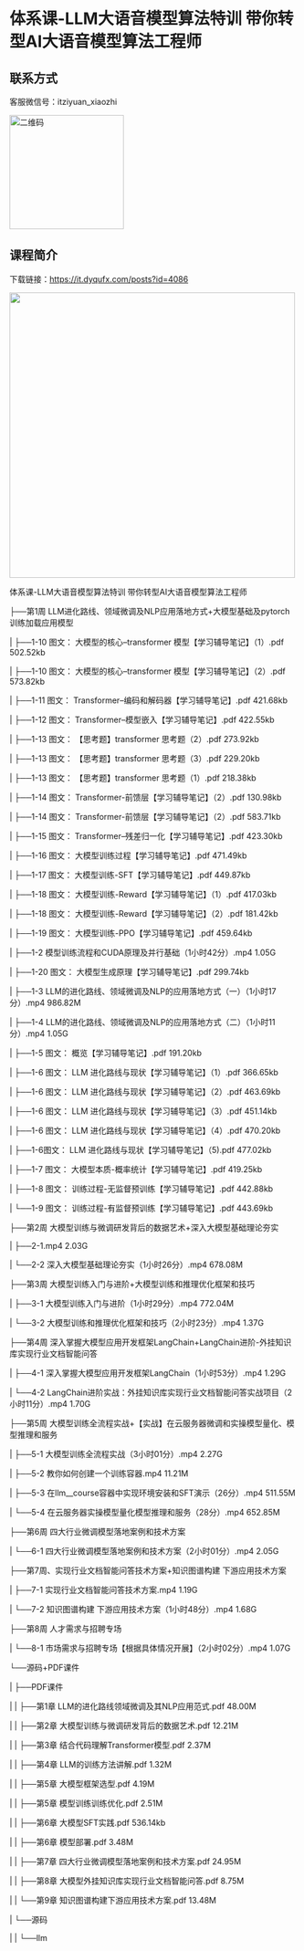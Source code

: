 # 体系课-LLM大语音模型算法特训 带你转型AI大语音模型算法工程师

## 联系方式

客服微信号：itziyuan_xiaozhi

<img src="https://ziyuanyun.oss-cn-guangzhou.aliyuncs.com/common/20240614073449/666b82192834a.jpg" width="200" height="200" alt="二维码">

## 课程简介

下载链接：https://it.dyqufx.com/posts?id=4086

<img src="https://ziyuanyun.oss-cn-guangzhou.aliyuncs.com/yun/20240528073019/6655178ba380c.jpg" width="500" alt="">

  体系课-LLM大语音模型算法特训 带你转型AI大语音模型算法工程师



 ├──第1周 LLM进化路线、领域微调及NLP应用落地方式+大模型基础及pytorch训练加载应用模型

 | ├──1-10 图文： 大模型的核心&#8211;transformer 模型【学习辅导笔记】（1）.pdf 502.52kb

 | ├──1-10 图文： 大模型的核心&#8211;transformer 模型【学习辅导笔记】（2）.pdf 573.82kb

 | ├──1-11 图文： Transformer&#8211;编码和解码器【学习辅导笔记】.pdf 421.68kb

 | ├──1-12 图文： Transformer&#8211;模型嵌入【学习辅导笔记】.pdf 422.55kb

 | ├──1-13 图文： 【思考题】transformer 思考题（2）.pdf 273.92kb

 | ├──1-13 图文： 【思考题】transformer 思考题（3）.pdf 229.20kb

 | ├──1-13 图文： 【思考题】transformer 思考题（1）.pdf 218.38kb

 | ├──1-14 图文： Transformer-前馈层【学习辅导笔记】（2）.pdf 130.98kb

 | ├──1-14 图文： Transformer-前馈层【学习辅导笔记】（2）.pdf 583.71kb

 | ├──1-15 图文： Transformer&#8211;残差归一化【学习辅导笔记】.pdf 423.30kb

 | ├──1-16 图文： 大模型训练过程【学习辅导笔记】.pdf 471.49kb

 | ├──1-17 图文： 大模型训练-SFT【学习辅导笔记】.pdf 449.87kb

 | ├──1-18 图文： 大模型训练-Reward【学习辅导笔记】（1）.pdf 417.03kb

 | ├──1-18 图文： 大模型训练-Reward【学习辅导笔记】（2）.pdf 181.42kb

 | ├──1-19 图文： 大模型训练-PPO【学习辅导笔记】.pdf 459.64kb

 | ├──1-2 模型训练流程和CUDA原理及并行基础（1小时42分）.mp4 1.05G

 | ├──1-20 图文： 大模型生成原理【学习辅导笔记】.pdf 299.74kb

 | ├──1-3 LLM的进化路线、领域微调及NLP的应用落地方式（一）（1小时17分）.mp4 986.82M

 | ├──1-4 LLM的进化路线、领域微调及NLP的应用落地方式（二）（1小时11分）.mp4 1.05G

 | ├──1-5 图文： 概览【学习辅导笔记】.pdf 191.20kb

 | ├──1-6 图文： LLM 进化路线与现状【学习辅导笔记】（1）.pdf 366.65kb

 | ├──1-6 图文： LLM 进化路线与现状【学习辅导笔记】（2）.pdf 463.69kb

 | ├──1-6 图文： LLM 进化路线与现状【学习辅导笔记】（3）.pdf 451.14kb

 | ├──1-6 图文： LLM 进化路线与现状【学习辅导笔记】（4）.pdf 470.20kb

 | ├──1-6图文： LLM 进化路线与现状【学习辅导笔记】（5).pdf 477.02kb

 | ├──1-7 图文： 大模型本质-概率统计【学习辅导笔记】.pdf 419.25kb

 | ├──1-8 图文： 训练过程-无监督预训练【学习辅导笔记】.pdf 442.88kb

 | └──1-9 图文： 训练过程-有监督预训练【学习辅导笔记】.pdf 443.69kb

 ├──第2周 大模型训练与微调研发背后的数据艺术+深入大模型基础理论夯实

 | ├──2-1.mp4 2.03G

 | └──2-2 深入大模型基础理论夯实（1小时26分）.mp4 678.08M

 ├──第3周 大模型训练入门与进阶+大模型训练和推理优化框架和技巧

 | ├──3-1 大模型训练入门与进阶（1小时29分）.mp4 772.04M

 | └──3-2 大模型训练和推理优化框架和技巧（2小时23分）.mp4 1.37G

 ├──第4周 深入掌握大模型应用开发框架LangChain+LangChain进阶-外挂知识库实现行业文档智能问答

 | ├──4-1 深入掌握大模型应用开发框架LangChain（1小时53分）.mp4 1.29G

 | └──4-2 LangChain进阶实战：外挂知识库实现行业文档智能问答实战项目（2小时11分）.mp4 1.70G

 ├──第5周 大模型训练全流程实战+【实战】在云服务器微调和实操模型量化、模型推理和服务

 | ├──5-1 大模型训练全流程实战（3小时01分）.mp4 2.27G

 | ├──5-2 教你如何创建一个训练容器.mp4 11.21M

 | ├──5-3 在llm__course容器中实现环境安装和SFT演示（26分）.mp4 511.55M

 | └──5-4 在云服务器实操模型量化模型推理和服务（28分）.mp4 652.85M

 ├──第6周 四大行业微调模型落地案例和技术方案

 | └──6-1 四大行业微调模型落地案例和技术方案（2小时01分）.mp4 2.05G

 ├──第7周、实现行业文档智能问答技术方案+知识图谱构建 下游应用技术方案

 | ├──7-1 实现行业文档智能问答技术方案.mp4 1.19G

 | └──7-2 知识图谱构建 下游应用技术方案（1小时48分）.mp4 1.68G

 ├──第8周 人才需求与招聘专场

 | └──8-1 市场需求与招聘专场【根据具体情况开展】（2小时02分）.mp4 1.07G

 └──源码+PDF课件

 | ├──PDF课件

 | | ├──第1章 LLM的进化路线领域微调及其NLP应用范式.pdf 48.00M

 | | ├──第2章 大模型训练与微调研发背后的数据艺术.pdf 12.21M

 | | ├──第3章 结合代码理解Transformer模型.pdf 2.37M

 | | ├──第4章 LLM的训练方法讲解.pdf 1.32M

 | | ├──第5章 大模型框架选型.pdf 4.19M

 | | ├──第5章 模型训练训练优化.pdf 2.51M

 | | ├──第6章 大模型SFT实践.pdf 536.14kb

 | | ├──第6章 模型部署.pdf 3.48M

 | | ├──第7章 四大行业微调模型落地案例和技术方案.pdf 24.95M

 | | ├──第8章 大模型外挂知识库实现行业文档智能问答.pdf 8.75M

 | | └──第9章 知识图谱构建下游应用技术方案.pdf 13.48M

 | └──源码

 | | └──llm

  